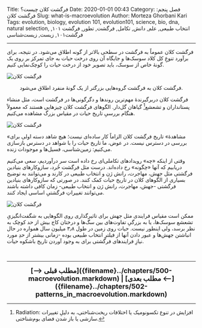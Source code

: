 Title: فرگشت کلان چیست؟
Date: 2020-01-01 00:43
Category: فصل پنجم: فرگشت کلان
Slug: what-is-macroevolution
Author: Morteza Ghorbani Kari
Tags: evolution, biology, evolution 101, evolution101, science, bio, dna, natural selection, انتخاب طبیعی, علم, دانش, تکامل, فرگشت, تطور, فرگشت ۱۰۱, فرگشت۱۰۱, زیست, زیست‌شناسی

------
فرگشت کلان عموماً به فرگشت در سطحی بالاتر از گونه اطلاق می‌شود. در نتیجه، برای برآورد تنوعِ کل کلاد سوسک‌ها و جایگاه آن روی درخت حیات به جای تمرکز بر روی یک گونهٔ خاص از سوسک، باید تصویر خود از درخت حیات را کوچک‌نمایی کنیم.

![فرگشت کلان]({static}/images/48-1.gif)
<center>فرگشت کلان به فرگشت گروه‌هایی بزرگتر از یک گونهٔ منفرد اطلاق می‌شود.</center>


فرگشت کلان دربرگیرندهٔ مهم‌ترین روندها و دگرگونی‌ها در فرگشت است، مثل منشاء پستانداران و تشعشع[^۱] گیاهان گل‌دار. الگوهای فرگشت کلان چیزهایی هستند که معمولاً هنگام بررسیِ تاریخ حیات در مقیاس بزرگ مشاهده می‌کنیم.

![فرگشت کلان]({static}/images/48-2.gif)

«مشاهدهٔ» تاریخ فرگشت کلان الزاماً کار ساده‌ای نیست؛ هیچ شاهد دسته اولی برای بررسی در دسترس نیست. در عوض، ما تاریخ حیات را با شواهد در دسترس بازسازی می‌کنیم: زمین‌شناسی، فسیل‌ها و موجودات زنده.

وقتی از اینکه «چه» رویدادهای تکاملی‌ای رخ داده است سر درآوردیم، سعی می‌کنیم دریابیم که آنها «چگونه» رخ داده‌اند. درست مثل فرگشت خُرد، سازوکارهای بنیادین فرگشتی مثل جهش، مهاجرت، رانش ژن و انتخاب طبیعی در کارند و می‌توانند به توضیح بسیاری از الگوهای کلان در تاریخ حیات کمک کنند.
در صورتی که سازوکارهای بنیادین فرگشتی -جهش، مهاجرت، رانش ژن و انتخاب طبیعی- زمان کافی داشته باشند می‌توانند تغییراتِ فرگشتیِ اساسی ایجاد کنند.

![فرگشت کلان]({static}/images/48-3.gif)

ممکن است مقیاس فرایندی مثل جهش برای تاثیرگذاری روی الگوهایی به شگفت‌انگیزیِ تشعشع سوسک‌ها، یا به بزرگیِ تفاوت‌های بین سگ‌ها و درختان کاج بیش از حد کوچک به نظر برسد، ولی اینطور نیست. حیات روی زمین در طول ۳٫۸ میلیون سال همواره در حال انباشتن جهش‌ها و عبور دادن آنها از فیلترِ انتخاب طبیعی بوده -زمانی بیشتر از حدِ مورد نیازِ فرایندهای فرگشتی برای به وجود آوردن تاریخ باشکوه حیات.

<br>

[^۱]: Radiation: افزایش در تنوع تکسونومیک یا اختلافات ریخت‌شناختی، به دلیلِ تغییرات سازشی یا باز شدن فضای بوم‌شناختی.

------
<center>
    <font size="4">
        <b>
            [⟶ مطلب قبلی]({filename}../chapters/500-macroevolution.markdown) | [مطلب بعدی ⟵]({filename}../chapters/502-patterns_in_macroevolution.markdown) 
        </b>
    </font>
</center>